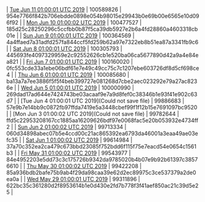 | [Tue Jun 11 01:00:01 UTC 2019](https://transfer.sh/aqlTx/trcninja-dbdump-20190611010001.tar.bz2) | 100589826 | 954e7766f842b706ebdde0898e054b98015e29943b0e69b00e6565e10d096f92 | 
| [Mon Jun 10 01:00:02 UTC 2019](https://transfer.sh/NeC5o/trcninja-dbdump-20190610010002.tar.bz2) | 100477527 | 185d25c28250296c5ccfbb0b87f5ca39db5927e2b6a4fd28860a4603318cb01e | 
| [Sun Jun  9 01:00:01 UTC 2019](https://transfer.sh/AxlUv/trcninja-dbdump-20190609010001.tar.bz2) | 100364569 | 4a4ffaed7a31adfd257fa844ccf5fd259b62a97e7322eb8b51ea87a3341fb9c6 | 
| [Sat Jun  8 01:00:01 UTC 2019](https://transfer.sh/ZsxSM/trcninja-dbdump-20190608010001.tar.bz2) | 100305793 | 445693fe4097329959e2c92552626cb1e520ba06ca5677890d42a9a4e84ea821 | 
| [Fri Jun  7 01:00:01 UTC 2019](https://transfer.sh/rJH7F/trcninja-dbdump-20190607010001.tar.bz2) | 100160020 | 0fc553cde33a1ebe06bdf61e7e49c49cc75c7c1207ebe603726df8d5cf698ce4 | 
| [Thu Jun  6 01:00:01 UTC 2019](https://transfer.sh/NbqGP/trcninja-dbdump-20190606010001.tar.bz2) | 100085680 | ba13a7a7ee3886f5f5f4beb399727e081268d7cbe2aec023292e79a27ac8236e | 
| [Wed Jun  5 01:00:01 UTC 2019](https://transfer.sh/fzqOC/trcninja-dbdump-20190605010001.tar.bz2) | 100000990 | 269dad17ad644e7424743be03acaaf9e7a9d8fef0c38346b1e93f41e902c63d7 | 
| [Tue Jun  4 01:00:01 UTC 2019](Could not save file) | 99886683 | 57e9b7e14bb9c0872fb97ffda7419e5a3448cbef99f1f12b15e7691097bc9520 | 
| [Mon Jun  3 01:00:02 UTC 2019](Could not save file) | 99782644 | ffd5c22953208167cc1885aa16209626bdf97e0068fac5e20b053932e4734ff2 | 
| [Sun Jun  2 01:00:02 UTC 2019]() | 99713334 | 060d34898abec07b5e4ccd00c21ac865392ea6793da46001a3eaa49ae03efc35 | 
| [Sat Jun  1 01:00:02 UTC 2019](https://transfer.sh/etvNV/trcninja-dbdump-20190601010002.tar.bz2) | 99614984 | 37a70c352ea2ca479c673bbd23085f752bdd6f115f75e7eacd54e0654c1561b3 | 
| [Fri May 31 01:00:02 UTC 2019](https://transfer.sh/fVlKo/trcninja-dbdump-20190531010001.tar.bz2) | 99543977 | 84e4952203e5dd73c3c175726b9342da9785020b4b07e9b92b61397c38576610 | 
| [Thu May 30 01:00:02 UTC 2019](https://transfer.sh/10cbsz/trcninja-dbdump-20190530010001.tar.bz2) | 99422208 | 85a936bdb2bafe75b9ab4f29da98caa39e62d2ec89975c3ce537379a2de0ea0a | 
| [Wed May 29 01:00:01 UTC 2019](https://transfer.sh/IMas1/trcninja-dbdump-20190529010001.tar.bz2) | 99311896 | 622bc35c361280d2f8953614b1e0d430e2fd7b778f3f41aef850ac21c39d5e25 | 
